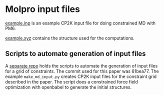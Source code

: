 # Molpro input files

[example.inp](example.inp) is an example CP2K input file for doing constrained MD with PM6.

[example.xyz](example.xyz) contains the structure used for the computations.

## Scripts to automate generation of input files
A [separate repo](https://github.com/larsbratholm/constrained_md) holds the scripts to automate the generation of input files for a grid of constraints. The commit used for this paper was 61bea77.
The example `make_md_input.py` creates CP2K input files for the constraint grid described in the paper. The script does a constrained force field optimization with openbabel to generate the initial structures.
